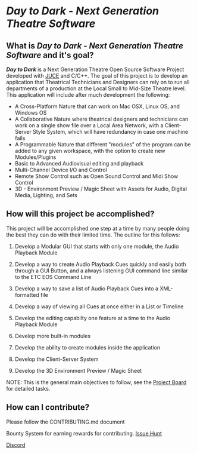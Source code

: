# ***Day to Dark*** - *Next Generation Theatre Software*

## What is ***Day to Dark*** - *Next Generation Theatre Software* and it's goal?

***Day to Dark*** is a Next Generation Theatre Open Source Software Project developed with [JUCE](https://www.JUCE.com) and C/C++.  The goal of this project is to develop an application that Theatrical Technicians and Designers can rely on to run all departments of a production at the Local Small to Mid-Size Theatre level.  This application will include after much development the following:

- A Cross-Platform Nature that can work on Mac OSX, Linux OS, and Windows OS
- A Collaborative Nature where theatrical designers and technicians can work on a single show file over a Local Area Network, with a Client-Server Style System, which will have redundancy in case one machine fails
- A Programmable Nature that different "modules" of the program can be added to any given workspace, with the option to create new Modules/Plugins
- Basic to Advanced Audiovisual editing and playback
- Multi-Channel Device I/O and Control
- Remote Show Control such as Open Sound Control and Midi Show Control
- 3D - Environment Preview / Magic Sheet with Assets for Audio, Digital Media, Lighting, and Sets

## How will this project be accomplished?

This project will be accomplished one step at a time by many people doing the best they can do with their limited time.  The outline for this follows:

1. Develop a Modular GUI that starts with only one module, the Audio Playback Module

2. Develop a way to create Audio Playback Cues quickly and easily both through a GUI Button, 
and a always listening GUI command line similar to the ETC EOS Command Line

3. Develop a way to save a list of Audio Playback Cues into a XML-formatted file

4. Develop a way of viewing all Cues at once either in a List or Timeline

5. Develop the editing capabilty one feature at a time to the Audio Playback Module

6. Develop more built-in modules

7. Develop the ability to create modules inside the application

8. Develop the Client-Server System 
        
9. Develop the 3D Environment Preview / Magic Sheet 
        
NOTE: This is the general main objectives to follow, see the [Project Board](https://github.com/ethanpvr18/Day-to-Dark/projects/1) for detailed tasks.

## How can I contribute?

Please follow the CONTRIBUTING.md document

Bounty System for earning rewards for contributing.
[Issue Hunt](https://issuehunt.io/r/ethanpvr18/Day-to-Dark)

[Discord](https://discord.gg/T7Z66dU679)
